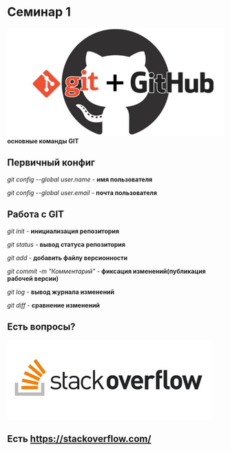 # Семинар 1
![](img/git.png)
**основные команды GIT**

## Первичный конфиг

*git config --global user.name* - **имя пользователя** 

*git config --global user.email* - **почта пользователя**

## Работа с GIT

*git init* - **инициализация репозитория**

*git status* - **вывод статуса репозитория**

*git add* - **добавить файлу версионности**

*git commit -m "Комментарий"* - **фиксация изменений(публикация рабочей версии)**

*git log* - **вывод журнала изменений**

*git diff* - **сравнение изменений**

## Есть вопросы?
![](img/stack.jpg)
## Есть https://stackoverflow.com/

